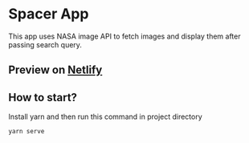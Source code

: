 # Spacer App
This app uses NASA image API to fetch images and display them after passing search query.

## Preview on <a href="https://spacerr.netlify.com/" target="_blank">Netlify<a>


## How to start?
Install yarn and then run this command in project directory
```
yarn serve
```
